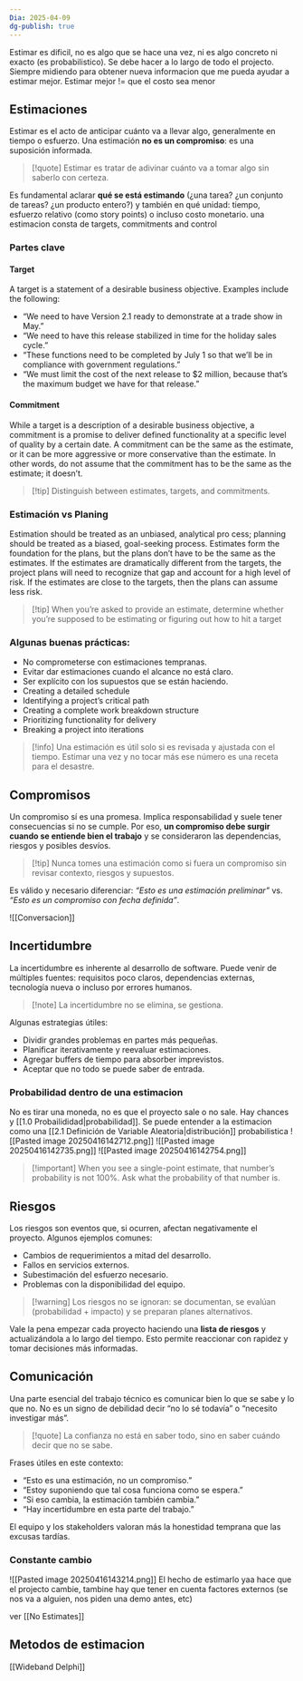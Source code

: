```yaml
---
Dia: 2025-04-09
dg-publish: true
---
```

Estimar es dificil, no es algo que se hace una vez, ni es algo concreto ni exacto (es probabilistico). Se debe hacer a lo largo de todo el projecto. Siempre midiendo para obtener nueva informacion que me pueda ayudar a estimar mejor. Estimar mejor != que el costo sea menor

## Estimaciones

Estimar es el acto de anticipar cuánto va a llevar algo, generalmente en tiempo o esfuerzo. Una estimación **no es un compromiso**: es una suposición informada. 

> [!quote] Estimar es tratar de adivinar cuánto va a tomar algo sin saberlo con certeza.

Es fundamental aclarar **qué se está estimando** (¿una tarea? ¿un conjunto de tareas? ¿un producto entero?) y también en qué unidad: tiempo, esfuerzo relativo (como story points) o incluso costo monetario.
una estimacion consta de targets, commitments and control 

### Partes clave
#### Target
A target is a statement of a desirable business objective. Examples include the 
following:
- “We need to have Version 2.1 ready to demonstrate at a trade show in May.”
- “We need to have this release stabilized in time for the holiday sales cycle.”
- “These functions need to be completed by July 1 so that we’ll be in compliance with government regulations.”
- “We must limit the cost of the next release to $2 million, because that’s the maximum budget we have for that release.”
#### Commitment
While a target is a description of a desirable business objective, a commitment is a promise to deliver defined functionality at a specific level of quality by a certain date.
A commitment can be the same as the estimate, or it can be more aggressive or more conservative than the estimate. In other words, do not assume that the commitment has to be the same as the estimate; it doesn’t.

>[!tip] Distinguish between estimates, targets, and commitments.

### Estimación vs Planing
Estimation should be treated as an unbiased, analytical pro cess; planning should be treated as a biased, goal-seeking process.
Estimates form the foundation for the plans, but the plans don’t have to be the same as the estimates. If the estimates are dramatically different from the targets, the project plans will need to recognize that gap and account for a high level of risk. If the estimates are close to the targets, then the plans can assume less risk.

>[!tip] When you’re asked to provide an estimate, determine whether you’re supposed to be estimating or figuring out how to hit a target
### Algunas buenas prácticas:
- No comprometerse con estimaciones tempranas.
- Evitar dar estimaciones cuando el alcance no está claro.
- Ser explícito con los supuestos que se están haciendo.
- Creating a detailed schedule
- Identifying a project’s critical path
- Creating a complete work breakdown structure
- Prioritizing functionality for delivery 
- Breaking a project into iterations

> [!info] Una estimación es útil solo si es revisada y ajustada con el tiempo. Estimar una vez y no tocar más ese número es una receta para el desastre.

## Compromisos

Un compromiso sí es una promesa. Implica responsabilidad y suele tener consecuencias si no se cumple. Por eso, **un compromiso debe surgir cuando se entiende bien el trabajo** y se consideraron las dependencias, riesgos y posibles desvíos.

> [!tip] Nunca tomes una estimación como si fuera un compromiso sin revisar contexto, riesgos y supuestos.

Es válido y necesario diferenciar: _“Esto es una estimación preliminar”_ vs. _“Esto es un compromiso con fecha definida”_.

![[Conversacion]]

## Incertidumbre

La incertidumbre es inherente al desarrollo de software. Puede venir de múltiples fuentes: requisitos poco claros, dependencias externas, tecnología nueva o incluso por errores humanos.

> [!note] La incertidumbre no se elimina, se gestiona.

Algunas estrategias útiles:
- Dividir grandes problemas en partes más pequeñas.
- Planificar iterativamente y reevaluar estimaciones.
- Agregar buffers de tiempo para absorber imprevistos.
- Aceptar que no todo se puede saber de entrada.
### Probabilidad dentro de una estimacion 
No es tirar una moneda, no es que el proyecto sale o no sale. Hay chances y [[1.0 Probailididad|probabilidad]]. Se puede entender a la estimacion como una [[2.1 Definición de Variable Aleatoria|distribución]] probabilistica
![[Pasted image 20250416142712.png]]
![[Pasted image 20250416142735.png]]
![[Pasted image 20250416142754.png]]
>[!important] When you see a single-point estimate, that number’s probability is not 100%. Ask what the probability of that number is.
## Riesgos

Los riesgos son eventos que, si ocurren, afectan negativamente el proyecto. Algunos ejemplos comunes:

- Cambios de requerimientos a mitad del desarrollo.
- Fallos en servicios externos.
- Subestimación del esfuerzo necesario.
- Problemas con la disponibilidad del equipo.

> [!warning] Los riesgos no se ignoran: se documentan, se evalúan (probabilidad + impacto) y se preparan planes alternativos.

Vale la pena empezar cada proyecto haciendo una **lista de riesgos** y actualizándola a lo largo del tiempo. Esto permite reaccionar con rapidez y tomar decisiones más informadas.

## Comunicación

Una parte esencial del trabajo técnico es comunicar bien lo que se sabe y lo que no. No es un signo de debilidad decir “no lo sé todavía” o “necesito investigar más”.

> [!quote] La confianza no está en saber todo, sino en saber cuándo decir que no se sabe.

Frases útiles en este contexto:
- “Esto es una estimación, no un compromiso.”
- “Estoy suponiendo que tal cosa funciona como se espera.”
- “Si eso cambia, la estimación también cambia.”
- “Hay incertidumbre en esta parte del trabajo.”

El equipo y los stakeholders valoran más la honestidad temprana que las excusas tardías.


### Constante cambio 
![[Pasted image 20250416143214.png]]
El hecho de estimarlo yaa hace que el projecto cambie, tambine hay que tener en cuenta factores externos (se nos va a alguien, nos piden una demo antes, etc)

ver [[No Estimates]]

## Metodos de estimacion 
[[Wideband Delphi]]
